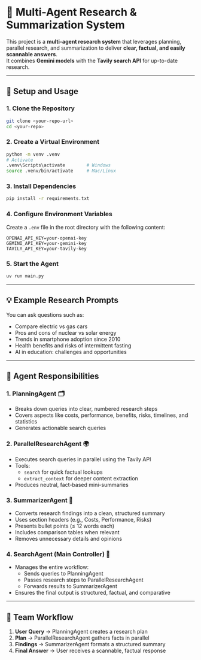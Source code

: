 # 🔎 Multi-Agent Research & Summarization System

This project is a **multi-agent research system** that leverages planning, parallel research, and summarization to deliver **clear, factual, and easily scannable answers**.  
It combines **Gemini models** with the **Tavily search API** for up-to-date research.

---

## 🚀 Setup and Usage

### 1. Clone the Repository
```bash
git clone <your-repo-url>
cd <your-repo>
```

### 2. Create a Virtual Environment
```bash
python -m venv .venv
# Activate
.venv\Scripts\activate        # Windows
source .venv/bin/activate     # Mac/Linux
```

### 3. Install Dependencies
```bash
pip install -r requirements.txt
```

### 4. Configure Environment Variables
Create a `.env` file in the root directory with the following content:
```env
OPENAI_API_KEY=your-openai-key
GEMINI_API_KEY=your-gemini-key
TAVILY_API_KEY=your-tavily-key
```

### 5. Start the Agent
```bash
uv run main.py
```

---

## 💡 Example Research Prompts

You can ask questions such as:

- Compare electric vs gas cars
- Pros and cons of nuclear vs solar energy
- Trends in smartphone adoption since 2010
- Health benefits and risks of intermittent fasting
- AI in education: challenges and opportunities

---

## 🧩 Agent Responsibilities

### 1. PlanningAgent 🗂️
- Breaks down queries into clear, numbered research steps
- Covers aspects like costs, performance, benefits, risks, timelines, and statistics
- Generates actionable search queries

### 2. ParallelResearchAgent 🌍
- Executes search queries in parallel using the Tavily API
- Tools:
    - `search` for quick factual lookups
    - `extract_context` for deeper content extraction
- Produces neutral, fact-based mini-summaries

### 3. SummarizerAgent 📝
- Converts research findings into a clean, structured summary
- Uses section headers (e.g., Costs, Performance, Risks)
- Presents bullet points (≤ 12 words each)
- Includes comparison tables when relevant
- Removes unnecessary details and opinions

### 4. SearchAgent (Main Controller) 🎯
- Manages the entire workflow:
    - Sends queries to PlanningAgent
    - Passes research steps to ParallelResearchAgent
    - Forwards results to SummarizerAgent
- Ensures the final output is structured, factual, and comparative

---

## 🔗 Team Workflow

1. **User Query** → PlanningAgent creates a research plan  
2. **Plan** → ParallelResearchAgent gathers facts in parallel  
3. **Findings** → SummarizerAgent formats a structured summary  
4. **Final Answer** → User receives a scannable, factual response

